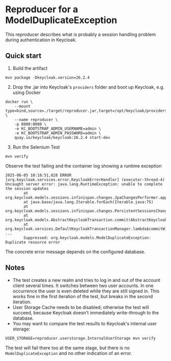 # Reproducer for a ModelDuplicateException

This reproducer describes what is probably a session handling problem during authentication in Keycloak.

## Quick start

1. Build the artifact
```
mvn package -Dkeycloak.version=26.2.4
```
2. Drop the .jar into Keycloak's `providers` folder and boot up Keycloak, e.g. using Docker
```
docker run \
    --mount type=bind,source=./target/reproducer.jar,target=/opt/keycloak/providers/reproducer.jar \
    --name reproducer \
    -p 8080:8080 \
    -e KC_BOOTSTRAP_ADMIN_USERNAME=admin \
    -e KC_BOOTSTRAP_ADMIN_PASSWORD=admin \
    quay.io/keycloak/keycloak:26.2.4 start-dev
```
3. Run the Selenium Test
```
mvn verify
```
Observe the test failing and the container log showing a runtime exception
```
2025-06-05 10:18:51,828 ERROR [org.keycloak.services.error.KeycloakErrorHandler] (executor-thread-4) Uncaught server error: java.lang.RuntimeException: unable to complete the session updates
        at org.keycloak.models.sessions.infinispan.changes.JpaChangesPerformer.applyChanges(JpaChangesPerformer.java:112)
        at java.base/java.lang.Iterable.forEach(Iterable.java:75)
        at org.keycloak.models.sessions.infinispan.changes.PersistentSessionsChangelogBasedTransaction.commitImpl(PersistentSessionsChangelogBasedTransaction.java:222)
        at org.keycloak.models.AbstractKeycloakTransaction.commit(AbstractKeycloakTransaction.java:46)
        at org.keycloak.services.DefaultKeycloakTransactionManager.lambda$commitWithTracing$0(DefaultKeycloakTransactionManager.java:169)
...
        Suppressed: org.keycloak.models.ModelDuplicateException: Duplicate resource error
```
The concrete error message depends on the configured database.

## Notes

- The test creates a new realm and tries to log in and out of the account client several times. It switches between two user accounts. In one occurrence the user is even deleted while they are still signed in. This works fine in the first iteration of the test, but breaks in the second iteration.
- User Storage Cache needs to be disabled; otherwise the test will succeed, because Keycloak doesn't immediately write-through to the database.
- You may want to compare the test results to Keycloak's internal user storage:
```
USER_STORAGE=reproducer.userstorage.InternalUserStorage mvn verify
```
The test will fail there too at the same stage, but there is no `ModelDuplicateException` and no other indication of an error.

